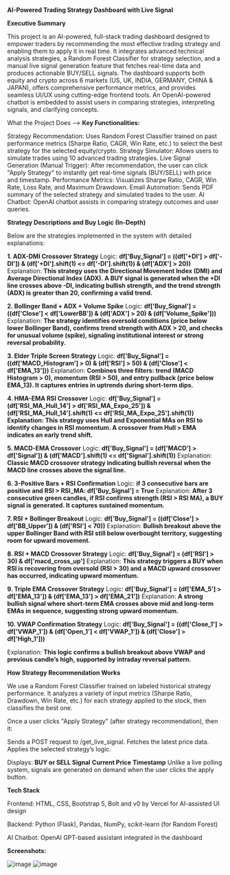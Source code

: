 **AI-Powered Trading Strategy Dashboard with Live Signal**

**Executive Summary**

This project is an AI-powered, full-stack trading dashboard designed to empower traders by recommending the most effective trading strategy and enabling them to apply it in real time. 
It integrates advanced technical analysis strategies, a Random Forest Classifier for strategy selection, and a manual live signal generation feature that fetches real-time data and produces actionable BUY/SELL 
signals.
The dashboard supports both equity and crypto across 6 markets (US, UK, INDIA, GERMANY, CHINA & JAPAN), offers comprehensive performance metrics, and provides seamless UI/UX using cutting-edge frontend tools. 
An OpenAI-powered chatbot is embedded to assist users in comparing strategies, interpreting signals, and clarifying concepts.

 
 What the Project Does -->
**Key Functionalities:**

 Strategy Recommendation: Uses Random Forest Classifier trained on past performance metrics (Sharpe Ratio, CAGR, Win Rate, etc.) to select the best strategy for the selected equity/crypto.
 Strategy Simulator: Allows users to simulate trades using 10 advanced trading strategies.
 Live Signal Generation (Manual Trigger): After recommendation, the user can click "Apply Strategy" to instantly get real-time signals (BUY/SELL) with price and timestamp.
 Performance Metrics: Visualizes Sharpe Ratio, CAGR, Win Rate, Loss Rate, and Maximum Drawdown.
 Email Automation: Sends PDF summary of the selected strategy and simulated trades to the user.
 AI Chatbot: OpenAI chatbot assists in comparing strategy outcomes and user queries.

**Strategy Descriptions and Buy Logic (In-Depth)**

Below are the strategies implemented in the system with detailed explanations:

**1. ADX-DMI Crossover Strategy**
Logic:
**df['Buy_Signal'] = ((df['+DI'] > df['-DI']) & (df['+DI'].shift(1) <= df['-DI'].shift(1)) & (df['ADX'] > 20))**
Explanation:
**This strategy uses the Directional Movement Index (DMI) and Average Directional Index (ADX). 
A BUY signal is generated when the +DI line crosses above -DI, indicating bullish strength, and the trend strength (ADX) is greater than 20, confirming a valid trend.**


**2. Bollinger Band + ADX + Volume Spike**
Logic:
**df['Buy_Signal'] = ((df['Close'] < df['LowerBB']) & (df['ADX'] > 20) & (df['Volume_Spike']))**
Explanation:
**The strategy identifies oversold conditions (price below lower Bollinger Band), confirms trend strength with ADX > 20, and checks for unusual volume (spike), 
signaling institutional interest or strong reversal probability.**


**3. Elder Triple Screen Strategy**
Logic:
**df['Buy_Signal'] = ((df['MACD_Histogram'] > 0) & (df['RSI'] > 50) & (df['Close'] < df['EMA_13']))**
Explanation:
**Combines three filters: trend (MACD Histogram > 0), momentum (RSI > 50), and entry pullback (price below EMA_13). It captures entries in uptrends during short-term dips.**


**4. HMA-EMA RSI Crossover**
Logic:
****df['Buy_Signal'] = (df['RSI_MA_Hull_14'] > df['RSI_MA_Expo_25']) & (df['RSI_MA_Hull_14'].shift(1) <= df['RSI_MA_Expo_25'].shift(1))**
Explanation:
**This strategy uses Hull and Exponential MAs on RSI to identify changes in RSI momentum. A crossover from Hull > EMA indicates an early trend shift.****


**5. MACD-EMA Crossover**
Logic:
**df['Buy_Signal'] = (df['MACD'] > df['Signal']) & (df['MACD'].shift(1) <= df['Signal'].shift(1))**
Explanation:
**Classic MACD crossover strategy indicating bullish reversal when the MACD line crosses above the signal line.**


**6. 3-Positive Bars + RSI Confirmation**
Logic:
**if 3 consecutive bars are positive and RSI > RSI_MA:
    df['Buy_Signal'] = True**
Explanation:
**After 3 consecutive green candles, if RSI confirms strength (RSI > RSI MA), a BUY signal is generated. It captures sustained momentum.**


**7. RSI + Bollinger Breakout**
Logic:
**df['Buy_Signal'] = ((df['Close'] > df['BB_Upper']) & (df['RSI'] < 70))**
Explanation:
**Bullish breakout above the upper Bollinger Band with RSI still below overbought territory, suggesting room for upward movement.**


**8. RSI + MACD Crossover Strategy**
Logic:
**df['Buy_Signal'] = (df['RSI'] > 30) & df['macd_cross_up']**
Explanation:
**This strategy triggers a BUY when RSI is recovering from oversold (RSI > 30) and a MACD upward crossover has occurred, indicating upward momentum.**


**9. Triple EMA Crossover Strategy**
Logic:
**df['Buy_Signal'] = (df['EMA_5'] > df['EMA_13']) & (df['EMA_13'] > df['EMA_21'])**
Explanation:
**A strong bullish signal where short-term EMA crosses above mid and long-term EMAs in sequence, suggesting strong upward momentum.**


**10. VWAP Confirmation Strategy**
Logic:
**df['Buy_Signal'] = ((df['Close_1'] > df['VWAP_1']) & (df['Open_1'] < df['VWAP_1']) & (df['Close'] > df['High_1']))**

Explanation:
**This logic confirms a bullish breakout above VWAP and previous candle’s high, supported by intraday reversal pattern.**



**How Strategy Recommendation Works**

We use a Random Forest Classifier trained on labeled historical strategy performance. It analyzes a variety of input metrics (Sharpe Ratio, Drawdown, Win Rate, etc.) for each strategy applied to the stock, 
then classifies the best one.

Once a user clicks "Apply Strategy" (after strategy recommendation), then it:

Sends a POST request to /get_live_signal.
Fetches the latest price data.
Applies the selected strategy’s logic.

Displays:
 **BUY or  SELL Signal**
 **Current Price**
 **Timestamp**
Unlike a live polling system, signals are generated on demand when the user clicks the apply button.


**Tech Stack**

Frontend:
HTML, CSS, Bootstrap 5,  Bolt and v0 by Vercel for AI-assisted UI design

Backend:
Python (Flask),
Pandas, NumPy, scikit-learn (for Random Forest)

AI Chatbot:
OpenAI GPT-based assistant integrated in the dashboard



**Screenshots:**

![image](https://github.com/user-attachments/assets/333ab794-9692-4e22-bba0-bcc628c7f207)
![image](https://github.com/user-attachments/assets/af5a2300-4e77-419b-a3c0-5f77042f5bb8)

